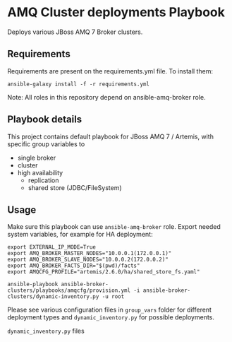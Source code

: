 AMQ Cluster deployments Playbook
=========

Deploys various JBoss AMQ 7 Broker clusters.

Requirements
------------

Requirements are present on the requirements.yml file. To install them:

```ansible-galaxy install -f -r requirements.yml```

Note: All roles in this repository depend on ansible-amq-broker role.

Playbook details
--------------

This project contains default playbook for JBoss AMQ 7 / Artemis, with specific group variables to
* single broker
* cluster
* high availability 
  * replication
  * shared store (JDBC/FileSystem)


Usage
--------------

Make sure this playbook can use `ansible-amq-broker` role.
Export needed system variables, for example for HA deployment:

```
export EXTERNAL_IP_MODE=True
export AMQ_BROKER_MASTER_NODES="10.0.0.1(172.0.0.1)"
export AMQ_BROKER_SLAVE_NODES="10.0.0.2(172.0.0.2)"
export AMQ_BROKER_FACTS_DIR="$(pwd)/facts"
export AMQCFG_PROFILE="artemis/2.6.0/ha/shared_store_fs.yaml"

ansible-playbook ansible-broker-clusters/playbooks/amqcfg/provision.yml -i ansible-broker-clusters/dynamic-inventory.py -u root
```

Please see various configuration files in `group_vars` folder for different deployment types and `dynamic_inventory.py` for possible deployments.

`dynamic_inventory.py` files